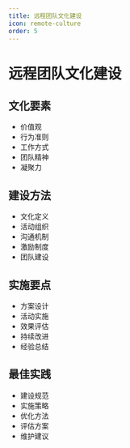 ```yaml
---
title: 远程团队文化建设
icon: remote-culture
order: 5
---
```


# 远程团队文化建设

## 文化要素
- 价值观
- 行为准则
- 工作方式
- 团队精神
- 凝聚力

## 建设方法
- 文化定义
- 活动组织
- 沟通机制
- 激励制度
- 团队建设

## 实施要点
- 方案设计
- 活动实施
- 效果评估
- 持续改进
- 经验总结

## 最佳实践
- 建设规范
- 实施策略
- 优化方法
- 评估方案
- 维护建议
